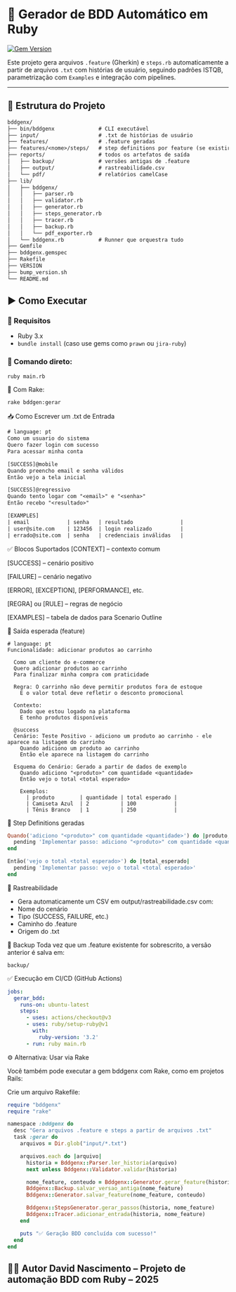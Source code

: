 # 🧪 Gerador de BDD Automático em Ruby
[![Gem Version](https://badge.fury.io/rb/bddgenx.svg)](https://badge.fury.io/rb/bddgenx)

Este projeto gera arquivos `.feature` (Gherkin) e `steps.rb` automaticamente a partir de arquivos `.txt` com histórias de usuário, seguindo padrões ISTQB, parametrização com `Examples` e integração com pipelines.

---

## 📂 Estrutura do Projeto
```txt
bddgenx/  
├── bin/bddgenx              # CLI executável  
├── input/                   # .txt de histórias de usuário  
├── features/                # .feature geradas  
├── features/<nome>/steps/   # step definitions por feature (se existir)  
├── reports/                 # todos os artefatos de saída  
│   ├── backup/              # versões antigas de .feature  
│   ├── output/              # rastreabilidade.csv  
│   └── pdf/                 # relatórios camelCase  
├── lib/  
│   ├── bddgenx/  
│   │   ├── parser.rb  
│   │   ├── validator.rb  
│   │   ├── generator.rb  
│   │   ├── steps_generator.rb  
│   │   ├── tracer.rb  
│   │   ├── backup.rb  
│   │   └── pdf_exporter.rb  
│   └── bddgenx.rb           # Runner que orquestra tudo  
├── Gemfile  
├── bddgenx.gemspec  
├── Rakefile 
├── VERSION
├── bump_version.sh  
└── README.md
```
## ▶️ Como Executar

### 🔧 Requisitos
- Ruby 3.x
- `bundle install` (caso use gems como `prawn` ou `jira-ruby`)

### 🏁 Comando direto:

```bash
ruby main.rb
```

🧱 Com Rake:
```bash
rake bddgen:gerar
```

📥 Como Escrever um .txt de Entrada
```txt
# language: pt
Como um usuario do sistema
Quero fazer login com sucesso
Para acessar minha conta

[SUCCESS]@mobile
Quando preencho email e senha válidos
Então vejo a tela inicial

[SUCCESS]@regressivo
Quando tento logar com "<email>" e "<senha>"
Então recebo "<resultado>"

[EXAMPLES]
| email            | senha   | resultado               |
| user@site.com    | 123456  | login realizado         |
| errado@site.com  | senha   | credenciais inválidas   |
```
✅ Blocos Suportados
[CONTEXT] – contexto comum

[SUCCESS] – cenário positivo

[FAILURE] – cenário negativo

[ERROR], [EXCEPTION], [PERFORMANCE], etc.

[REGRA] ou [RULE] – regras de negócio

[EXAMPLES] – tabela de dados para Scenario Outline

🧠 Saída esperada (feature)
```gherkin
# language: pt
Funcionalidade: adicionar produtos ao carrinho

  Como um cliente do e-commerce
  Quero adicionar produtos ao carrinho
  Para finalizar minha compra com praticidade

  Regra: O carrinho não deve permitir produtos fora de estoque
    E o valor total deve refletir o desconto promocional

  Contexto:
    Dado que estou logado na plataforma
    E tenho produtos disponíveis

  @success
  Cenário: Teste Positivo - adiciono um produto ao carrinho - ele aparece na listagem do carrinho
    Quando adiciono um produto ao carrinho
    Então ele aparece na listagem do carrinho

  Esquema do Cenário: Gerado a partir de dados de exemplo
    Quando adiciono "<produto>" com quantidade <quantidade>
    Então vejo o total <total esperado>

    Exemplos:
      | produto        | quantidade | total esperado |
      | Camiseta Azul  | 2          | 100            |
      | Tênis Branco   | 1          | 250            |
```

🧩 Step Definitions geradas
```ruby
Quando('adiciono "<produto>" com quantidade <quantidade>') do |produto, quantidade|
  pending 'Implementar passo: adiciono "<produto>" com quantidade <quantidade>'
end

Então('vejo o total <total esperado>') do |total_esperado|
  pending 'Implementar passo: vejo o total <total esperado>'
end
```
🧾 Rastreabilidade
- Gera automaticamente um CSV em output/rastreabilidade.csv com:
- Nome do cenário
- Tipo (SUCCESS, FAILURE, etc.)
- Caminho do .feature
- Origem do .txt

🔄 Backup
Toda vez que um .feature existente for sobrescrito, a versão anterior é salva em:
```
backup/
```
✅ Execução em CI/CD (GitHub Actions)
```yaml
jobs:
  gerar_bdd:
    runs-on: ubuntu-latest
    steps:
      - uses: actions/checkout@v3
      - uses: ruby/setup-ruby@v1
        with:
          ruby-version: '3.2'
      - run: ruby main.rb
```
⚙️ Alternativa: Usar via Rake

Você também pode executar a gem bddgenx com Rake, como em projetos Rails:

Crie um arquivo Rakefile:
```ruby
require "bddgenx"
require "rake"

namespace :bddgenx do
  desc "Gera arquivos .feature e steps a partir de arquivos .txt"
  task :gerar do
    arquivos = Dir.glob("input/*.txt")

    arquivos.each do |arquivo|
      historia = Bddgenx::Parser.ler_historia(arquivo)
      next unless Bddgenx::Validator.validar(historia)

      nome_feature, conteudo = Bddgenx::Generator.gerar_feature(historia)
      Bddgenx::Backup.salvar_versao_antiga(nome_feature)
      Bddgenx::Generator.salvar_feature(nome_feature, conteudo)

      Bddgenx::StepsGenerator.gerar_passos(historia, nome_feature)
      Bddgenx::Tracer.adicionar_entrada(historia, nome_feature)
    end

    puts "✅ Geração BDD concluída com sucesso!"
  end
end

```

👨‍💻 Autor
David Nascimento – Projeto de automação BDD com Ruby – 2025
---